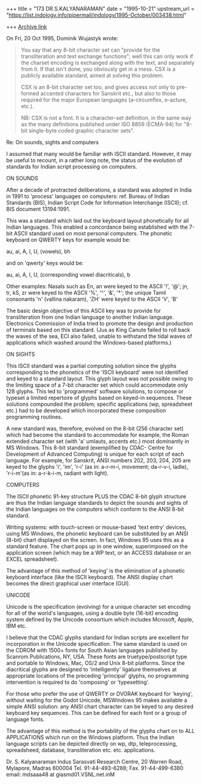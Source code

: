 +++
title = "173 DR.S.KALYANARAMAN"
date = "1995-10-21"
upstream_url = "https://list.indology.info/pipermail/indology/1995-October/003438.html"

+++
[Archive link](https://list.indology.info/pipermail/indology/1995-October/003438.html)

On Fri, 20 Oct 1995, Dominik Wujastyk wrote:
> 
> You say that any 8-bit character set can "provide for the
> transliteration and text exchange functions"; well this can only work if
> the charset encoding is exchanged along with the text, and separately
> from it.  If that isn't done, you obviously get in a mess.  CSX is a
> publicly available standard, aimed at solving this problem.
> 
> CSX is an 8-bit character set too, and gives access not only to
> pre-formed accented characters for Sanskrit etc., but also to those
> required for the major European languages (a-circumflex, e-acture,
> etc.).
> 
> NB: CSX is not a font.  It is a character-set definition, in the same
> way as the many definitions published under ISO 8859 (ECMA-94) for
> "8-bit single-byte coded graphic character sets".
> 
Re: On sounds, sights and computers

I assumed that many would be familiar with ISCII standard. 
However, it may be useful to recount, in a rather long note, the status 
of the
evolution of standards for Indian script processing on computers.

ON SOUNDS

After a decade of protracted deliberations, a standard was adopted 
in India in 1991 to 'process' languages on computers: ref. Bureau
of Indian Standards (BIS), Indian Script Code for Information
Interchange (ISCII); cf. BIS document 13194:1991.

This was a standard which laid out the keyboard layout phonetically
for all Indian languages. This enabled a concordance being established
with the 7-bit ASCII standard used on most personal computers. The
phonetic keyboard on QWERTY keys for example would be: 

au, ai, A, I, U, (vowels), bh

and on 'qwerty' keys would be:

au, ai, A, I, U, (corresponding vowel diacriticals), b

Other examples:
Nasals such as En, an were keyed to the ASCII '!', '@'; jn, tr, kS, zr
were keyed to the ASCII '%', '^', '&', '*'; the unique Tamil consonants
'n' (vallina nakaram), 'ZH' were keyed to the ASCII 'V', 'B'

The basic design objective of this ASCII key was to provide for
transliteration from one Indian language to another Indian language.
Electronics Commission of India tried to promote the design and
production of terminals based on this standard. (Jus as King Canute
failed to roll back the waves of the sea, ECI also failed, unable
to withstand the tidal waves of applications which washed around
the Windows-based platforms.)

ON SIGHTS

This ISCII standard was a partial computing solution since the glyphs
corresponding to the phonetics of the 'ISCII keyboard' were not
identified and keyed to a standard layout. This glyph layout was
not possible owing to the limiting space of a 7-bit character set
which could accommodate only 128 glyphs. This led to 'programmed'
software solutions, to compose or typeset a limited repertoire of
glyphs based on keyed-in sequences. These solutions compounded the
problem; specific applications (wp, spreadsheet etc.)
had to be developed which incorporated these composition programming
routines.

A new standard was, therefore, evolved on the 8-bit (256 character set)
which had become the standard to accommodate for example, the Roman
extended character set (with 'a' umlauts, accents etc.) most dominantly
in MS Windows. This 8-bit standard (exemplified by CDAC- Centre for
Development of Advanced Computing) is unique for each script of each
language. For example, for Sanskrit, ANSI numbers 202, 203, 204, 205 
are keyed to the glyphs 'i', 'im', 'r-i' (as in: a-r-m-i, movement; 
da-r-v-i, ladle), 'r-i-m'(as in: a-r-k-i-m, radiant with light).

COMPUTERS

The ISCII phonetic 91-key structure PLUS the CDAC 8-bit glyph structure 
are thus the Indian language standards to depict the sounds and sights
of the Indian languages on the computers which conform to the ANSI
8-bit standard.

Writing systems: with touch-screen or mouse-based 'text entry' devices,
using MS Windows, the phonetic keyboard can be substituted by
an ANSI (8-bit) chart displayed on the screen. In fact, Windows 95
uses this as a standard feature. The chart pops up in one window,
superimposed on the application screen (which may be a WP text, or an 
ACCESS database or an EXCEL spreadsheet).

The advantage of this method of 'keying' is the elimination of 
a phonetic keyboard interface (like the ISCII keyboard). The ANSI
display chart becomes the direct graphical user interface (GUI).

UNICODE

Unicode is the specification (evolving) for a unique character set
encoding for all of the world's languages, using a double byte (16-bit)
encoding system defined by the Unicode consortium which includes
Mcrosoft, Apple, IBM etc.

I believe that the CDAC glyphs standard for Indian scripts are excellent
for incorporation in the Unicode specification. The same standard is used
on the CDROM with 1500+ fonts for South Asian languages published
by Scanrom Publications, NY, USA. These fonts are truetype/postscript
type and portable to Windows, Mac, OS/2 and Unix 8-bit platforms. Since
the diacritical glyphs are designed to 'intelligently' ligature themselves
at appropriate locations of the preceding 'principal' glyphs, no 
programming intervention is required to do 'composing' or 'typesetting'.

For those who prefer the use of QWERTY or DVORAK keyboard for 'keying',
without waiting for the Godot Unicode, MSWindows 95 makes available a 
simple ANSI solution: 
any ANSI chart character can be keyed to any desired keyboard 
key sequences. This can be defined for each font or a group of language
fonts.

The advantage of this method is the portability of the glyphs chart
on to ALL APPLICATIONS which run on the Windows platform. Thus the
Indian language scripts can be depicted directly on wp, dtp, teleprocessing,
spreadsheed, database, transliteration etc. etc. applications.


Dr. S. Kalyanaraman
Indus Sarasvati Research Centre,
20 Warren Road, Mylapore, Madras 600004
Tel. 91-44-493-6288; Fax. 91-44-499-6380
email: mdsaaa48 at giasmd01.VSNL.net.inM





